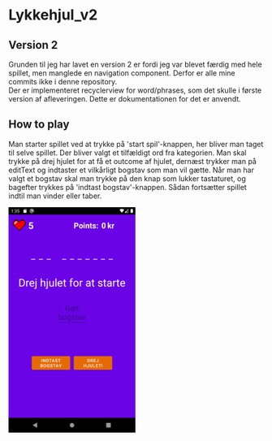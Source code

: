 # Lykkehjul_v2

## Version 2
Grunden til jeg har lavet en version 2 er fordi jeg var blevet færdig med hele spillet, men manglede en navigation component. 
Derfor er alle mine commits ikke i denne repository.\
Der er implementeret recyclerview for word/phrases, som det skulle i første version af afleveringen. Dette er dokumentationen for det er anvendt.

## How to play
Man starter spillet ved at trykke på 'start spil'-knappen, her bliver man taget til selve spillet. Der bliver valgt et tilfældigt ord fra kategorien.
Man skal trykke på drej hjulet for at få et outcome af hjulet, dernæst trykker man på editText og indtaster et vilkårligt bogstav som man vil gætte. Når man har valgt et bogstav skal man trykke på den knap som lukker tastaturet, og bagefter trykkes på 'indtast bogstav'-knappen. Sådan fortsætter spillet indtil man vinder eller taber.

<img src="startspil.png" width="250">



